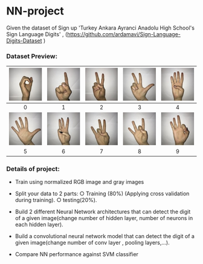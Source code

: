 # NN-project

Given the dataset of Sign up 'Turkey Ankara Ayranci Anadolu High School's Sign
Language Digits' , (https://github.com/ardamavi/Sign-Language-Digits-Dataset )

### Dataset Preview:

|<img src="Examples/example_0.JPG">|<img src="Examples/example_1.JPG">|<img src="Examples/example_2.JPG">|<img src="Examples/example_3.JPG">|<img src="Examples/example_4.JPG">|
|:-:|:-:|:-:|:-:|:-:|
|0|1|2|3|4|
|<img src="Examples/example_5.JPG">|<img src="Examples/example_6.JPG">|<img src="Examples/example_7.JPG">|<img src="Examples/example_8.JPG">|<img src="Examples/example_9.JPG">|
|5|6|7|8|9|

### Details of project:

- Train using normalized RGB image and  gray images

- Split your data to 2 parts:
○ Training (80%) (Applying cross validation during training).
○ testing(20%).

- Build 2 different Neural Network architectures that can detect the digit of a
given image(change number of hidden layer, number of neurons in each
hidden layer).

- Build a convolutional neural network model that can detect the digit of a
given image(change number of conv layer , pooling layers,...).

- Compare NN performance against SVM classifier 
